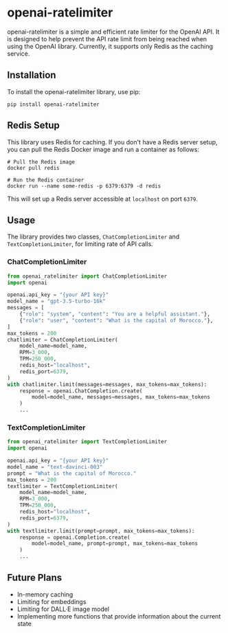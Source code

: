 
# openai-ratelimiter

openai-ratelimiter is a simple and efficient rate limiter for the OpenAI API. It is designed to help prevent the API rate limit from being reached when using the OpenAI library. Currently, it supports only Redis as the caching service.

## Installation

To install the openai-ratelimiter library, use pip:

```shell
pip install openai-ratelimiter
```

## Redis Setup

This library uses Redis for caching. If you don't have a Redis server setup, you can pull the Redis Docker image and run a container as follows:

```shell
# Pull the Redis image
docker pull redis

# Run the Redis container
docker run --name some-redis -p 6379:6379 -d redis
```

This will set up a Redis server accessible at `localhost` on port `6379`.

## Usage

The library provides two classes, `ChatCompletionLimiter` and `TextCompletionLimiter`, for limiting rate of API calls.

### ChatCompletionLimiter

```python
from openai_ratelimiter import ChatCompletionLimiter
import openai

openai.api_key = "{your API key}"
model_name = "gpt-3.5-turbo-16k"
messages = [
    {"role": "system", "content": "You are a helpful assistant."},
    {"role": "user", "content": "What is the capital of Morocco."},
]
max_tokens = 200
chatlimiter = ChatCompletionLimiter(
    model_name=model_name,
    RPM=3_000,
    TPM=250_000,
    redis_host="localhost",
    redis_port=6379,
)
with chatlimiter.limit(messages=messages, max_tokens=max_tokens):
    response = openai.ChatCompletion.create(
        model=model_name, messages=messages, max_tokens=max_tokens
    )
    ...
```

### TextCompletionLimiter

```python
from openai_ratelimiter import TextCompletionLimiter
import openai

openai.api_key = "{your API key}"
model_name = "text-davinci-003"
prompt = "What is the capital of Morocco."
max_tokens = 200
textlimiter = TextCompletionLimiter(
    model_name=model_name,
    RPM=3_000,
    TPM=250_000,
    redis_host="localhost",
    redis_port=6379,
)
with textlimiter.limit(prompt=prompt, max_tokens=max_tokens):
    response = openai.Completion.create(
        model=model_name, prompt=prompt, max_tokens=max_tokens
    )
    ...
```

## Future Plans

- In-memory caching
- Limiting for embeddings
- Limiting for DALL·E image model
- Implementing more functions that provide information about the current state
